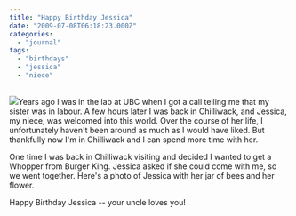 ```yaml
---
title: "Happy Birthday Jessica"
date: "2009-07-08T06:18:23.000Z"
categories: 
  - "journal"
tags: 
  - "birthdays"
  - "jessica"
  - "niece"
---
```


![](http://farm4.static.flickr.com/3465/3699825457_6d4b922540.jpg?v=1247033526)Years ago I was in the lab at UBC when I got a call telling me that my sister was in labour. A few hours later I was back in Chilliwack, and Jessica, my niece, was welcomed into this world. Over the course of her life, I unfortunately haven't been around as much as I would have liked. But thankfully now I'm in Chilliwack and I can spend more time with her.

One time I was back in Chilliwack visiting and decided I wanted to get a Whopper from Burger King. Jessica asked if she could come with me, so we went together. Here's a photo of Jessica with her jar of bees and her flower.

Happy Birthday Jessica -- your uncle loves you!
